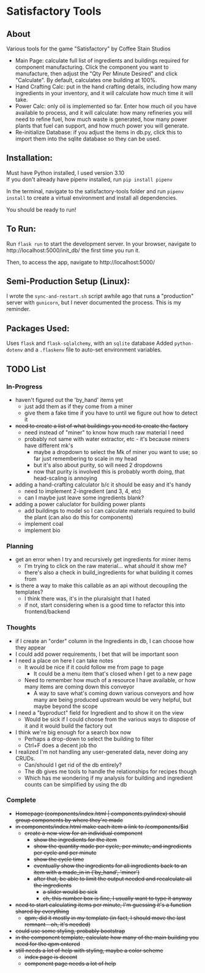 
# Satisfactory Tools

## About

Various tools for the game "Satisfactory" by Coffee Stain Studios
- Main Page: calculate full list of ingredients and buildings required for component manufacturing.  Click the component you want to manufacture, then adjust the "Qty Per Minute Desired" and click "Calculate".  By default, calculates one building at 100%.
- Hand Crafting Calc: put in the hand crafting details, including how many ingredients in your inventory, and it will calculate how much time it will take.
- Power Calc: only oil is implemented so far.  Enter how much oil you have available to process, and it will calculate: how many refineries you will need to refine fuel, how much waste is generated, how many power plants that fuel can support, and how much power you will generate.
- Re-initialize Database: if you adjust the items in db.py, click this to import them into the sqlite database so they can be used.

## Installation:
Must have Python installed, I used version 3.10  
If you don't already have pipenv installed, run `pip install pipenv`

In the terminal, navigate to the satisfactory-tools folder and run `pipenv install` to create a virtual environment and install all dependencies.

You should be ready to run!

## To Run:
Run `flask run` to start the development server.
In your browser, navigate to http://localhost:5000/init_db/ the first time you run it.

Then, to access the app, navigate to http://localhost:5000/

## Semi-Production Setup (Linux):
I wrote the `sync-and-restart.sh` script awhile ago that runs a "production" server with `gunicorn`, but I never documented the process.  This is my reminder.

## Packages Used:
Uses `flask` and `flask-sqlalchemy`, with an `sqlite` database
Added `python-dotenv` and a `.flaskenv` file to auto-set environment variables.



## TODO List

### In-Progress
- haven't figured out the 'by_hand' items yet
    - just add them as if they come from a miner
    - give them a fake time if you have to until we figure out how to detect it
- ~~need to create a list of what buildings you need to create the factory~~
    - need instead of "miner" to know how much raw material I need
    - probably not same with water extractor, etc - it's because miners have different mk's
        - maybe a dropdown to select the Mk of miner you want to use; so far just remembering to scale in my head
        - but it's also about purity, so will need 2 dropdowns
        - now that purity is involved this is probably worth doing, that head-scaling is annoying
- adding a hand-crafting calculator b/c it should be easy and it's handy
    - need to implement 2-ingredient (and 3, 4, etc)
    - can I maybe just leave some ingredients blank?
- adding a power caluclator for building power plants
    - add buildings to model so I can calculate materials required to build the plant (can also do this for components)
    - implement coal
    - implement bio

### Planning
- get an error when I try and recursively get ingredients for miner items
    - I'm trying to click on the raw material... what _should_ it show me?
    - there's also a check in build_ingredients for what building it comes from
- is there a way to make this callable as an api without decoupling the templates?
    - I think there was, it's in the pluralsight that I hated
    - if not, start considering when is a good time to refactor this into frontend/backend

### Thoughts
- if I create an "order" column in the Ingredients in db, I can choose how they appear
- I could add power requirements, I bet that will be important soon
- I need a place on here I can take notes
    - It would be nice if it could follow me from page to page
        - It could be a menu item that's closed when I get to a new page
    - Need to remember how much of a resource I have available, or how many items are coming down this conveyor
        - A way to save what's coming down various conveyors and how many are being produced upstream would be very helpful, but maybe beyond the scope
- I need a "byproduct" field for Ingredient and to show it on the view
    - Would be sick if I could choose from the various ways to dispose of it and it would build the factory out
- I think we're big enough for a search box now
    - Perhaps a drop-down to select the building to filter
    - Ctrl+F does a decent job tho
- I realized I'm not handling any user-generated data, never doing any CRUDs.
    - Can/should I get rid of the db entirely?
    - The db gives me tools to handle the relationships for recipes though
    - Which has me wondering if my analysis for building and ingredient counts can be simplified by using the db

### Complete
- ~~Homepage (components/index.html | components.py/index) should group components by where they're made~~
- ~~in components/index.html make each item a link to /components/$id~~
    - ~~create a new view for an individual component~~
        - ~~show the ingredients for the item~~
        - ~~show the quantity made per cycle, per minute, and ingredients per cycle and per minute~~
        - ~~show the cycle time~~
        - ~~eventually show the ingredients for all ingredients back to an item with a made_in in ('by_hand', 'miner')~~
        - ~~after that, be able to limit the output needed and recalculate all the ingredients~~
            - ~~a slider would be sick~~
            - ~~eh, this number box is fine, I usually want to type it anyway~~
- ~~need to start calculating items per minute, I'm guessing it's a function shared by everything~~
    - ~~qpm; did it mostly in my template (in fact, I should move the last remnant - oh, it's needed)~~
- ~~could use some styling, probably bootstrap~~
- ~~in the component template, calculate how many of the main building you need for the qpm entered~~
- ~~still needs a lot of help with styling, maybe a color scheme~~
    - ~~index page is decent~~
    - ~~component page needs a lot of help~~

